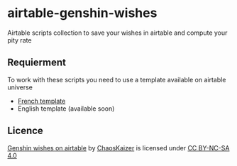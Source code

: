 # airtable-genshin-wishes
Airtable scripts collection to save your wishes in airtable and compute your pity rate

## Requierment
To work with these scripts you need to use a template available on airtable universe
- [French template](https://airtable.com/universe/expGOQN21rBbuf5Yf/compteur-de-voeux-pour-genshin-impact)
- English template (available soon)

## Licence
[Genshin wishes on airtable](https://github.com/chaos-kaizer/airtable-genshin-wishes) by [ChaosKaizer](https://github.com/chaos-kaizer) is licensed under [CC BY-NC-SA 4.0](https://creativecommons.org/licenses/by-nc-sa/4.0/?ref=chooser-v1)
